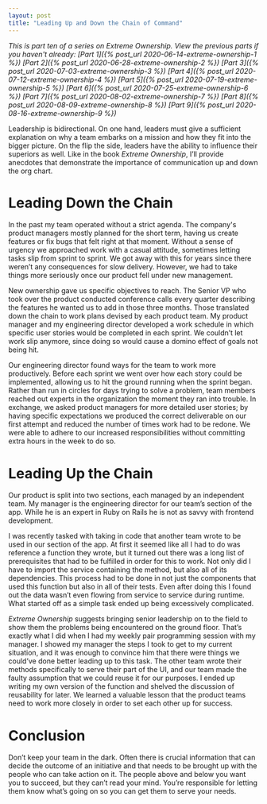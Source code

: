 ```yaml
---
layout: post
title: "Leading Up and Down the Chain of Command"
---
```


_This is part ten of a series on Extreme Ownership. View the previous parts if you haven't already: [Part 1]({% post_url 2020-06-14-extreme-ownership-1 %}) [Part 2]({% post_url 2020-06-28-extreme-ownership-2 %}) [Part 3]({% post_url 2020-07-03-extreme-ownership-3 %}) [Part 4]({% post_url 2020-07-12-extreme-ownership-4 %}) [Part 5]({% post_url 2020-07-19-extreme-ownership-5 %}) [Part 6]({% post_url 2020-07-25-extreme-ownership-6 %}) [Part 7]({% post_url 2020-08-02-extreme-ownership-7 %}) [Part 8]({% post_url 2020-08-09-extreme-ownership-8 %}) [Part 9]({% post_url 2020-08-16-extreme-ownership-9 %})_

Leadership is bidirectional. On one hand, leaders must give a sufficient explanation on why a team embarks on a mission and how they fit into the bigger picture. On the flip the side, leaders have the ability to influence their superiors as well. Like in the book _Extreme Ownership_, I’ll provide anecdotes that demonstrate the importance of communication up and down the org chart.

# Leading Down the Chain

In the past my team operated without a strict agenda. The company's product managers mostly planned for the short term, having us create features or fix bugs that felt right at that moment. Without a sense of urgency we approached work with a casual attitude, sometimes letting tasks slip from sprint to sprint. We got away with this for years since there weren’t any consequences for slow delivery. However, we had to take things more seriously once our product fell under new management.

New ownership gave us specific objectives to reach. The Senior VP who took over the product conducted conference calls every quarter describing the features he wanted us to add in those three months. Those translated down the chain to work plans devised by each product team. My product manager and my engineering director developed a work schedule in which specific user stories would be completed in each sprint. We couldn’t let work slip anymore, since doing so would cause a domino effect of goals not being hit.

Our engineering director found ways for the team to work more productively. Before each sprint we went over how each story could be implemented, allowing us to hit the ground running when the sprint began. Rather than run in circles for days trying to solve a problem, team members reached out experts in the organization the moment they ran into trouble. In exchange, we asked product managers for more detailed user stories; by having specific expectations we produced the correct deliverable on our first attempt and reduced the number of times work had to be redone. We were able to adhere to our increased responsibilities without committing extra hours in the week to do so.

# Leading Up the Chain

Our product is split into two sections, each managed by an independent team. My manager is the engineering director for our team’s section of the app. While he is an expert in Ruby on Rails he is not as savvy with frontend development.

I was recently tasked with taking in code that another team wrote to be used in our section of the app. At first it seemed like all I had to do was reference a function they wrote, but it turned out there was a long list of prerequisites that had to be fulfilled in order for this to work. Not only did I have to import the service containing the method, but also all of its dependencies. This process had to be done in not just the components that used this function but also in all of their tests. Even after doing this I found out the data wasn’t even flowing from service to service during runtime. What started off as a simple task ended up being excessively complicated.

_Extreme Ownership_ suggests bringing senior leadership on to the field to show them the problems being encountered on the ground floor. That’s exactly what I did when I had my weekly pair programming session with my manager. I showed my manager the steps I took to get to my current situation, and it was enough to convince him that there were things we could’ve done better leading up to this task. The other team wrote their methods specifically to serve their part of the UI, and our team made the faulty assumption that we could reuse it for our purposes. I ended up writing my own version of the function and shelved the discussion of reusability for later. We learned a valuable lesson that the product teams need to work more closely in order to set each other up for success.

# Conclusion

Don’t keep your team in the dark. Often there is crucial information that can decide the outcome of an initiative and that needs to be brought up with the people who can take action on it. The people above and below you want you to succeed, but they can’t read your mind. You’re responsible for letting them know what’s going on so you can get them to serve your needs.
